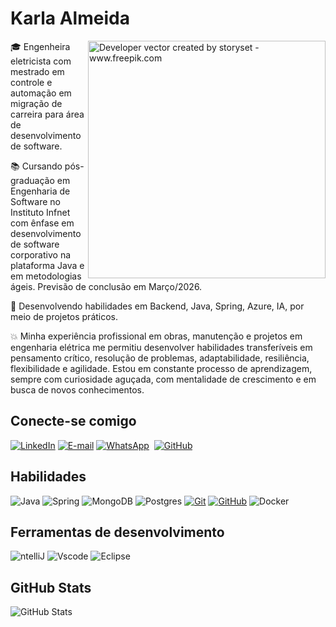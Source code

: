 <h1>
    <a href="https://KarlaAlmeida.github.io/">
     </a>
    <span>Karla Almeida</span>
</h1>

<img align="right" alt="Developer vector created by storyset - www.freepik.com" height="380" src="https://github.com/user-attachments/assets/5da2f733-33b7-470b-8520-2ec1549bbf20">

<p align="justify">

:mortar_board: Engenheira eletricista com mestrado em controle e automação em migração de carreira para área de desenvolvimento de software.

:books: Cursando pós-graduação em Engenharia de Software no Instituto Infnet com ênfase em desenvolvimento de software corporativo na plataforma Java e em metodologias ágeis. Previsão de conclusão em Março/2026.

🚀 Desenvolvendo habilidades em Backend, Java, Spring, Azure, IA, por meio de projetos práticos.

:boom: Minha experiência profissional em obras, manutenção e projetos em engenharia elétrica me permitiu desenvolver habilidades transferíveis em pensamento crítico, resolução de problemas, adaptabilidade, resiliência, flexibilidade e agilidade.
Estou em constante processo de aprendizagem, sempre com curiosidade aguçada, com mentalidade de crescimento e em busca de novos conhecimentos. 
<br>

<!--
[![Preview](https://img.shields.io/badge/Portfolio-000?style=for-the-badge&logo=github&logoColor=FF00F6)](https://elidianaandrade.github.io/)
[![GitHub Page](https://img.shields.io/badge/elidianaandrade.github.io-67136f?style=for-the-badge)](https://elidianaandrade.github.io/)
-->


## Conecte-se comigo
[![LinkedIn](https://img.shields.io/badge/-LinkedIn-000?style=for-the-badge&logo=linkedin&logoColor=30A3DC&color:FFF)](https://www.linkedin.com/in/karla-almeida-99881a25/)
[![E-mail](https://img.shields.io/badge/-Email-000?style=for-the-badge&logo=microsoft-outlook&logoColor=white)](mailto:karlakcbam@gmail.com)
[![WhatsApp](https://img.shields.io/badge/WhatsApp-000?style=for-the-badge&logo=whatsapp&logoColor=30A3DC)](https://wa.me/55+83+996220199)  
[![GitHub](https://img.shields.io/badge/GitHub-000?style=for-the-badge&logo=github&logoColor=30A3DC)](https://github.com/KarlaAlmeida)


## Habilidades
![Java](https://img.shields.io/badge/java-000.svg?style=for-the-badge&logo=openjdk&logoColor=30A3DC)
![Spring](https://img.shields.io/badge/spring-000.svg?style=for-the-badge&logo=spring&logoColor=8A2BE2)
![MongoDB](https://img.shields.io/badge/MongoDB-000.svg?style=for-the-badge&logo=mongodb&logoColor=30A3DC)
![Postgres](https://img.shields.io/badge/PostgreSQL-000?logo=postgresql&logoColor=white&style=for-the-badge)
[![Git](https://img.shields.io/badge/Git-000?style=for-the-badge&logo=git&logoColor=30A3DC)](https://git-scm.com/doc)
[![GitHub](https://img.shields.io/badge/GitHub-000?style=for-the-badge&logo=github&logoColor=8A2BE2)](https://docs.github.com/)
![Docker](https://img.shields.io/badge/Docker-000?logo=docker&logoColor=white&style=for-the-badge)

## Ferramentas de desenvolvimento

![ntelliJ](https://img.shields.io/badge/IntelliJ-20232A?logo=intellij-idea&logoColor=white&style=for-the-badge)
![Vscode](https://img.shields.io/badge/Vscode-000?style=for-the-badge&logo=visual-studio-code&logoColor=30A3DC)
![Eclipse](https://img.shields.io/badge/Eclipse-000.svg?style=for-the-badge&logo=Eclipse&logoColor=30A3DC)

## GitHub Stats

![GitHub Stats](https://github-readme-stats.vercel.app/api?username=KarlaAlmeida&theme=transparent&bg_color=000&border_color=30A3DC&show_icons=true&icon_color=30A3DC&title_color=8A2BE2&text_color=FFF)
